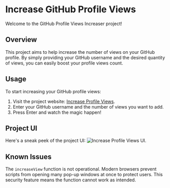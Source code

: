 # Increase GitHub Profile Views

Welcome to the GitHub Profile Views Increaser project!

## Overview

This project aims to help increase the number of views on your GitHub profile. By simply providing your GitHub username and the desired quantity of views, you can easily boost your profile views count.

## Usage

To start increasing your GitHub profile views:
1. Visit the project website: [Increase Profile Views](https://increase-github-views.vercel.app).
2. Enter your GitHub username and the number of views you want to add.
3. Press Enter and watch the magic happen!

## Project UI

Here's a sneak peek of the project UI:
![Increase Profile Views UI](https://github.com/user-attachments/assets/72c8d5dd-d747-4331-aa49-19c8e5bd0a2d).

## Known Issues

The `increaseView` function is not operational. Modern browsers prevent scripts from opening many pop-up windows at once to protect users. This security feature means the function cannot work as intended.
